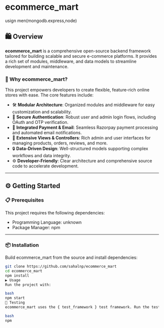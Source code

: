 # ecommerce_mart

usign men(mongodb.express,node)

## 🛍️ Overview

**ecommerce_mart** is a comprehensive open-source backend framework tailored for building scalable and secure e-commerce platforms. It provides a rich set of modules, middleware, and data models to streamline development and maintenance.

### 🚀 Why ecommerce_mart?

This project empowers developers to create flexible, feature-rich online stores with ease. The core features include:

- 🛠️ **Modular Architecture**: Organized modules and middleware for easy customization and scalability.  
- 🚀 **Secure Authentication**: Robust user and admin login flows, including OAuth and OTP verification.  
- 💌 **Integrated Payment & Email**: Seamless Razorpay payment processing and automated email notifications.  
- 🧩 **Extensive Views & Controllers**: Rich admin and user interfaces for managing products, orders, reviews, and more.  
- 🔒 **Data-Driven Design**: Well-structured models supporting complex workflows and data integrity.  
- ⚙️ **Developer-Friendly**: Clear architecture and comprehensive source code to accelerate development.

---

## ⚙️ Getting Started

### 📋 Prerequisites

This project requires the following dependencies:

- Programming Language: unknown  
- Package Manager: npm

---

### 📦 Installation

Build ecommerce_mart from the source and install dependencies:

```bash
git clone https://github.com/sahalnp/ecommerce_mart
cd ecommerce_mart
npm install
▶️ Usage
Run the project with:

bash
npm start
🧪 Testing
ecommerce_mart uses the { test_framework } test framework. Run the test suite with:

bash
npm 
